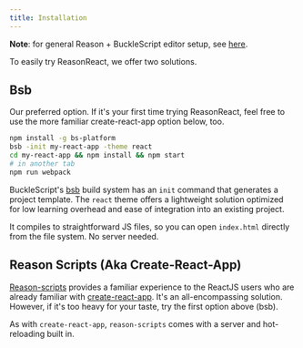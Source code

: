 ```yaml
---
title: Installation
---
```


**Note**: for general Reason + BuckleScript editor setup, see [here](https://reasonml.github.io/docs/en/global-installation.html).

To easily try ReasonReact, we offer two solutions.

## Bsb

Our preferred option. If it's your first time trying ReasonReact, feel free to use the more familiar create-react-app option below, too.

```sh
npm install -g bs-platform
bsb -init my-react-app -theme react
cd my-react-app && npm install && npm start
# in another tab
npm run webpack
```

BuckleScript's [bsb](https://bucklescript.github.io/docs/en/build-overview.html) build system has an `init` command that generates a project template. The `react` theme offers a lightweight solution optimized for low learning overhead and ease of integration into an existing project.

It compiles to straightforward JS files, so you can open `index.html` directly from the file system. No server needed.

## Reason Scripts (Aka Create-React-App)

[Reason-scripts](https://github.com/reasonml-community/reason-scripts) provides a familiar experience to the ReactJS users who are already familiar with [create-react-app](https://github.com/facebookincubator/create-react-app). It's an all-encompassing solution. However, if it's too heavy for your taste, try the first option above (bsb).

As with `create-react-app`, `reason-scripts` comes with a server and hot-reloading built in.
